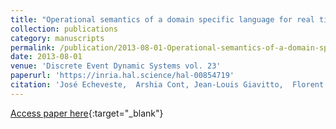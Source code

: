 ```yaml
---
title: "Operational semantics of a domain specific language for real time musician-computer interaction"
collection: publications
category: manuscripts
permalink: /publication/2013-08-01-Operational-semantics-of-a-domain-specific-language-for-real-time-musician-computer-interaction
date: 2013-08-01
venue: 'Discrete Event Dynamic Systems vol. 23'
paperurl: 'https://inria.hal.science/hal-00854719'
citation: 'José Echeveste,  Arshia Cont, Jean-Louis Giavitto,  Florent Jacquemard, &quot;Operational semantics of a domain specific language for real time musician-computer interaction&quot; Discrete Event Dynamic Systems vol. 23, 2013.'
---
```

[Access paper here](https://doi.org/10.1007/s10626-013-0166-2){:target="_blank"}
